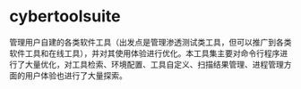 # cybertoolsuite
管理用户自建的各类软件工具（出发点是管理渗透测试类工具，但可以推广到各类软件工具和在线工具），并对其使用体验进行优化。本工具集主要对命令行程序进行了大量优化，对工具检索、环境配置、工具自定义、扫描结果管理、进程管理方面的用户体验也进行了大量探索。
